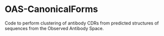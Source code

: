 # OAS-CanonicalForms
Code to perform clustering of antibody CDRs from predicted structures of sequences from the Observed Antibody Space.
